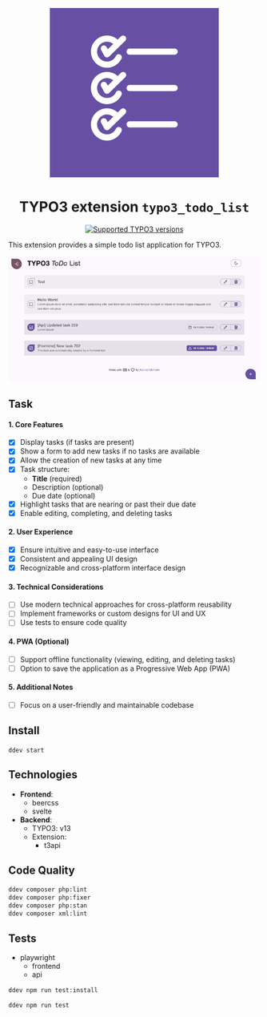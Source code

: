 <div align="center">

![Extension icon](Resources/Public/Icons/Extension.svg)

# TYPO3 extension `typo3_todo_list`

[![Supported TYPO3 versions](https://badgen.net/badge/TYPO3/13/orange)]()

</div>

This extension provides a simple todo list application for TYPO3.

![Preview](./Documentation/Preview.png)

## Task

#### 1. **Core Features**
- [x] Display tasks (if tasks are present)
- [x] Show a form to add new tasks if no tasks are available
- [x] Allow the creation of new tasks at any time
- [x] Task structure:
    - **Title** (required)
    - Description (optional)
    - Due date (optional)
- [x] Highlight tasks that are nearing or past their due date
- [x] Enable editing, completing, and deleting tasks

#### 2. **User Experience**
- [x] Ensure intuitive and easy-to-use interface
- [x] Consistent and appealing UI design
- [x] Recognizable and cross-platform interface design

#### 3. **Technical Considerations**
- [ ] Use modern technical approaches for cross-platform reusability
- [ ] Implement frameworks or custom designs for UI and UX
- [ ] Use tests to ensure code quality

#### 4. **PWA (Optional)**
- [ ] Support offline functionality (viewing, editing, and deleting tasks)
- [ ] Option to save the application as a Progressive Web App (PWA)

#### 5. **Additional Notes**
- [ ] Focus on a user-friendly and maintainable codebase

## Install

```shell
ddev start
```

## Technologies

- **Frontend**:
  - beercss
  - svelte
- **Backend**:
  - TYPO3: v13
  - Extension:
    - t3api

## Code Quality

```shell
ddev composer php:lint
ddev composer php:fixer
ddev composer php:stan
ddev composer xml:lint
```

## Tests

- playwright
  - frontend
  - api

```shell
ddev npm run test:install
```

```shell
ddev npm run test
```
